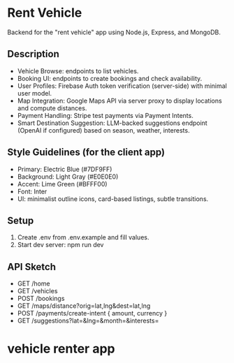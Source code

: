 # Rent Vehicle

Backend for the "rent vehicle" app using Node.js, Express, and MongoDB.

## Description
- Vehicle Browse: endpoints to list vehicles.
- Booking UI: endpoints to create bookings and check availability.
- User Profiles: Firebase Auth token verification (server-side) with minimal user model.
- Map Integration: Google Maps API via server proxy to display locations and compute distances.
- Payment Handling: Stripe test payments via Payment Intents.
- Smart Destination Suggestion: LLM-backed suggestions endpoint (OpenAI if configured) based on season, weather, interests.

## Style Guidelines (for the client app)
- Primary: Electric Blue (#7DF9FF)
- Background: Light Gray (#E0E0E0)
- Accent: Lime Green (#BFFF00)
- Font: Inter
- UI: minimalist outline icons, card-based listings, subtle transitions.

## Setup
1) Create .env from .env.example and fill values.
2) Start dev server: npm run dev

## API Sketch
- GET /home 
- GET /vehicles
- POST /bookings
- GET /maps/distance?orig=lat,lng&dest=lat,lng
- POST /payments/create-intent { amount, currency }
- GET /suggestions?lat=&lng=&month=&interests=

# vehicle renter app 
